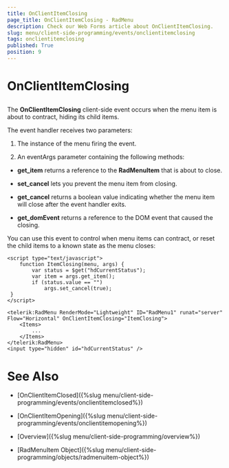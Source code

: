 ```yaml
---
title: OnClientItemClosing
page_title: OnClientItemClosing - RadMenu
description: Check our Web Forms article about OnClientItemClosing.
slug: menu/client-side-programming/events/onclientitemclosing
tags: onclientitemclosing
published: True
position: 9
---
```


# OnClientItemClosing

## 

The **OnClientItemClosing** client-side event occurs when the menu item is about to contract, hiding its child items.

The event handler receives two parameters:

1. The instance of the menu firing the event.

1. An eventArgs parameter containing the following methods:

* **get_item** returns a reference to the **RadMenuItem** that is about to close.

* **set_cancel** lets you prevent the menu item from closing.

* **get_cancel** returns a boolean value indicating whether the menu item will close after the event handler exits.

* **get_domEvent** returns a reference to the DOM event that caused the closing.

You can use this event to control when menu items can contract, or reset the child items to a known state as the menu closes:

````ASP.NET
<script type="text/javascript">
    function ItemClosing(menu, args) {
        var status = $get("hdCurrentStatus");
        var item = args.get_item();
        if (status.value == "")
            args.set_cancel(true);    
 }
</script>

<telerik:RadMenu RenderMode="Lightweight" ID="RadMenu1" runat="server" Flow="Horizontal" OnClientItemClosing="ItemClosing">
    <Items>
        ...
    </Items>
</telerik:RadMenu>
<input type="hidden" id="hdCurrentStatus" />
````



# See Also

 * [OnClientItemClosed]({%slug menu/client-side-programming/events/onclientitemclosed%})

 * [OnClientItemOpening]({%slug menu/client-side-programming/events/onclientitemopening%})

 * [Overview]({%slug menu/client-side-programming/overview%})

 * [RadMenuItem Object]({%slug menu/client-side-programming/objects/radmenuitem-object%})
